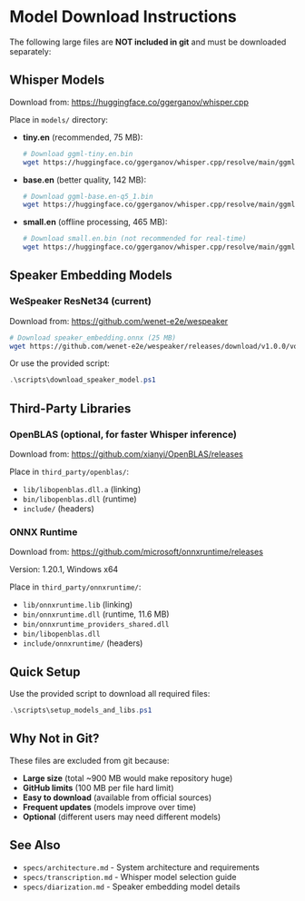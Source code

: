 # Model Download Instructions

The following large files are **NOT included in git** and must be downloaded separately:

## Whisper Models

Download from: https://huggingface.co/ggerganov/whisper.cpp

Place in `models/` directory:

- **tiny.en** (recommended, 75 MB):
  ```bash
  # Download ggml-tiny.en.bin
  wget https://huggingface.co/ggerganov/whisper.cpp/resolve/main/ggml-tiny.en.bin -O models/ggml-tiny.en.bin
  ```

- **base.en** (better quality, 142 MB):
  ```bash
  # Download ggml-base.en-q5_1.bin
  wget https://huggingface.co/ggerganov/whisper.cpp/resolve/main/ggml-base.en-q5_1.bin -O models/ggml-base.en-q5_1.bin
  ```

- **small.en** (offline processing, 465 MB):
  ```bash
  # Download small.en.bin (not recommended for real-time)
  wget https://huggingface.co/ggerganov/whisper.cpp/resolve/main/ggml-small.en.bin -O models/small.en.bin
  ```

## Speaker Embedding Models

### WeSpeaker ResNet34 (current)

Download from: https://github.com/wenet-e2e/wespeaker

```bash
# Download speaker_embedding.onnx (25 MB)
wget https://github.com/wenet-e2e/wespeaker/releases/download/v1.0.0/voxceleb_resnet34.onnx -O models/speaker_embedding.onnx
```

Or use the provided script:
```powershell
.\scripts\download_speaker_model.ps1
```

## Third-Party Libraries

### OpenBLAS (optional, for faster Whisper inference)

Download from: https://github.com/xianyi/OpenBLAS/releases

Place in `third_party/openblas/`:
- `lib/libopenblas.dll.a` (linking)
- `bin/libopenblas.dll` (runtime)
- `include/` (headers)

### ONNX Runtime

Download from: https://github.com/microsoft/onnxruntime/releases

Version: 1.20.1, Windows x64

Place in `third_party/onnxruntime/`:
- `lib/onnxruntime.lib` (linking)
- `bin/onnxruntime.dll` (runtime, 11.6 MB)
- `bin/onnxruntime_providers_shared.dll`
- `bin/libopenblas.dll`
- `include/onnxruntime/` (headers)

## Quick Setup

Use the provided script to download all required files:

```powershell
.\scripts\setup_models_and_libs.ps1
```

## Why Not in Git?

These files are excluded from git because:
- **Large size** (total ~900 MB would make repository huge)
- **GitHub limits** (100 MB per file hard limit)
- **Easy to download** (available from official sources)
- **Frequent updates** (models improve over time)
- **Optional** (different users may need different models)

## See Also

- `specs/architecture.md` - System architecture and requirements
- `specs/transcription.md` - Whisper model selection guide
- `specs/diarization.md` - Speaker embedding model details
